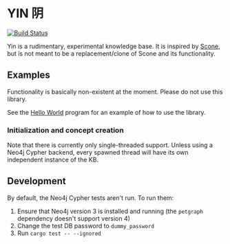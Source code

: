 # YIN 阴

[![Build Status](https://travis-ci.com/amosjyng/yin.svg?branch=master)](https://travis-ci.com/amosjyng/yin)

Yin is a rudimentary, experimental knowledge base. It is inspired by [Scone](https://github.com/sfahlman/scone), but is not meant to be a replacement/clone of Scone and its functionality.

## Examples

Functionality is basically non-existent at the moment. Please do not use this library.

See the [Hello World](examples/hello_world.rs) program for an example of how to use the library.

### Initialization and concept creation

Note that there is currently only single-threaded support. Unless using a Neo4j Cypher backend, every spawned thread will have its own independent instance of the KB.

## Development

By default, the Neo4j Cypher tests aren't run. To run them: 

 1. Ensure that Neo4j version 3 is installed and running (the `petgraph` dependency doesn't support version 4)
 2. Change the test DB password to `dummy_password`
 3. Run `cargo test -- --ignored`
